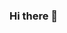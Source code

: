 ### Hi there 👋



<!--
**jfleming9357/jfleming9357** is a ✨ _special_ ✨ repository because its `README.md` (this file) appears on your GitHub profile.

[![Header](https://raw.githubusercontent.com/jfleming9357/jfleming9357/banner.png "Header")](https://www.linkedin.com/in/jfleming9357/)

Here are some ideas to get you started:

- 🔭 I’m currently working on ...
- 🌱 I’m currently learning ...
- 👯 I’m looking to collaborate on ...
- 🤔 I’m looking for help with ...
- 💬 Ask me about ...
- 📫 How to reach me: ...
- 😄 Pronouns: ...
- ⚡ Fun fact: ...
-->
